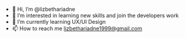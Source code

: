 - 👋 Hi, I’m @lizbethariadne
- 👀 I’m interested in learning new skills and join the developers work
- 🌱 I’m currently learning UX/UI Design
- 📫 How to reach me lizbethariadne1999@gmail.com

<!---
lizbethariadne/lizbethariadne is a ✨ special ✨ repository because its `README.md` (this file) appears on your GitHub profile.
You can click the Preview link to take a look at your changes.
--->
